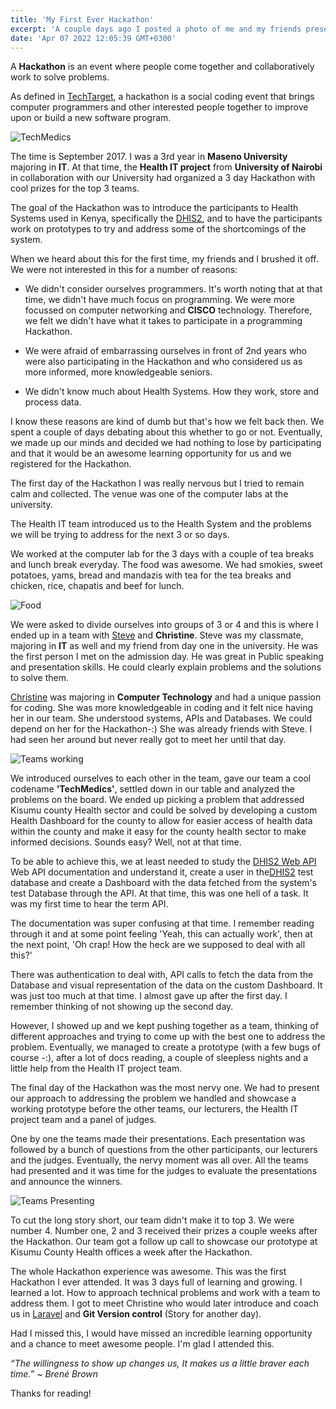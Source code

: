 ```yaml
---
title: 'My First Ever Hackathon'
excerpt: 'A couple days ago I posted a photo of me and my friends presenting a prototype in a Hackathon almost 5 years ago and they both commented reminiscing the whole experience we had back then, so I thought I could write something about the event.'
date: 'Apr 07 2022 12:05:39 GMT+0300'
---
```


A <b>Hackathon</b> is an event where people come together and collaboratively work to solve problems. 

As defined in [TechTarget](https://www.techtarget.com/searchcio/definition/hackathon#:~:text=A%20hackathon%2C%20also%20known%20as,an%20event%20marked%20by%20endurance.), a hackathon is a social coding event that brings computer programmers and other interested people together to improve upon or build a new software program.

![TechMedics](/images/posts/tech-medics.jpg)

The time is September 2017. I was a 3rd year in <b>Maseno University</b> majoring in <b>IT</b>. At that time, the <b>Health IT project</b> from <b>University of Nairobi</b> in collaboration with our University had organized a 3 day Hackathon with cool prizes for the top 3 teams.

The goal of the Hackathon was to introduce the participants to Health Systems used in Kenya, specifically the [DHIS2](https://dhis2.org/), and to have the participants work on prototypes to try and address some of the shortcomings of the system.

When we heard about this for the first time, my friends and I brushed it off. We were not interested in this for a number of reasons:

- We didn't consider ourselves programmers. It's worth noting that at that time, we didn't have much focus on programming. We were more focussed on computer networking and <b>CISCO</b> technology. Therefore, we felt we didn't have what it takes to participate in a programming Hackathon.

- We were afraid of embarrassing ourselves in front of 2nd years who were also participating in the Hackathon and who considered us as more informed, more knowledgeable seniors.

- We didn't know much about Health Systems. How they work, store and process data.

I know these reasons are kind of dumb but that's how we felt back then. We spent a couple of days debating about this whether to go or not. Eventually, we made up our minds and decided we had nothing to lose by participating and that it would be an awesome learning opportunity for us and we registered for the Hackathon.

The first day of the Hackathon I was really nervous but I tried to remain calm and collected. The venue was one of the computer labs at the university. 

The Health IT team introduced us to the Health System and the problems we will be trying to address for the next 3 or so days.

We worked at the computer lab for the 3 days with a couple of tea breaks and lunch break everyday. The food was awesome. We had smokies, sweet potatoes, yams, bread and mandazis with tea for the tea breaks and chicken, rice, chapatis and beef for lunch.

![Food](/images/posts/tea.jpg)

We were asked to divide ourselves into groups of 3 or 4 and this is where I ended up in a team with [Steve](https://ke.linkedin.com/in/stephenodhiamboodipo) and <b>Christine</b>. Steve was my classmate, majoring in <b>IT</b> as well and my friend from day one in the university. He was the first person I met on the admission day. He was great in Public speaking and presentation skills. He could clearly explain problems and the solutions to solve them.

[Christine](https://www.linkedin.com/in/christine-njoroge-70385211a/) was majoring in <b>Computer Technology</b> and had a unique passion for coding. She was more knowledgeable in coding and it felt nice having her in our team. She understood systems, APIs and Databases. We could depend on her for the Hackathon-:) She was already friends with Steve. I had seen her around but never really got to meet her until that day.

![Teams working](/images/posts/teams.jpg)

We introduced ourselves to each other in the team, gave our team a cool codename <b>'TechMedics'</b>, settled down in our table and analyzed the problems on the board. We ended up picking a problem that addressed Kisumu county Health sector and could be solved by developing a custom Health Dashboard for the county to allow for easier access of health data within the county and make it easy for the county health sector to make informed decisions. Sounds easy? Well, not at that time.

To be able to achieve this, we at least needed to study the [DHIS2 Web API](https://docs.dhis2.org/en/develop/using-the-api/dhis-core-version-235/web-api.html) Web API documentation and understand it, create a user in the[DHIS2](https://dhis2.org/) test database and create a Dashboard with the data fetched from the system's test Database through the API. At that time, this was one hell of a task. It was my first time to hear the term API.

The documentation was super confusing at that time. I remember reading through it and at some point feeling 'Yeah, this can actually work', then at the next point, 'Oh crap! How the heck are we supposed to deal with all this?'

There was authentication to deal with, API calls to fetch the data from the Database and visual representation of the data on the custom Dashboard. It was just too much at that time. I almost gave up after the first day. I remember thinking of not showing up the second day. 

However, I showed up and we kept pushing together as a team, thinking of different approaches and trying to come up with the best one to address the problem. Eventually, we managed to create a prototype (with a few bugs of course -:), after a lot of docs reading, a couple of sleepless nights and a little help from the Health IT project team.

The final day of the Hackathon was the most nervy one. We had to present our approach to addressing the problem we handled and showcase a working prototype before the other teams, our lecturers, the Health IT project team and a panel of judges.

One by one the teams made their presentations. Each presentation was followed by a bunch of questions from the other participants, our lecturers and the judges. Eventually, the nervy moment was all over. All the teams had presented and it was time for the judges to evaluate the presentations 
and announce the winners.

![Teams Presenting](/images/posts/presentation.jpg)


To cut the long story short, our team didn't make it to top 3. We were number 4. Number one, 2 and 3 received their prizes a couple weeks after the Hackathon. Our team got a follow up call to showcase our prototype at Kisumu County Health offices a week after the Hackathon. 

The whole Hackathon experience was awesome. This was the first Hackathon I ever attended. It was 3 days full of learning and growing. I learned a lot. How to approach technical problems and work with a team to address them. 
I got to meet Christine who would later introduce and coach us in [Laravel](https://laravel.com/) and <b>Git Version control</b> (Story for another day).

Had I missed this, I would have missed an incredible learning opportunity and a chance to meet awesome people. I'm glad I attended this.

*“The willingness to show up changes us, It makes us a little braver each time.” ~ Brené Brown*

Thanks for reading!
